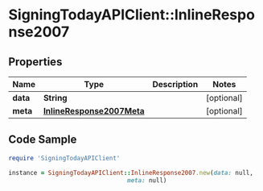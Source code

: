 # SigningTodayAPIClient::InlineResponse2007

## Properties

Name | Type | Description | Notes
------------ | ------------- | ------------- | -------------
**data** | **String** |  | [optional] 
**meta** | [**InlineResponse2007Meta**](InlineResponse2007Meta.md) |  | [optional] 

## Code Sample

```ruby
require 'SigningTodayAPIClient'

instance = SigningTodayAPIClient::InlineResponse2007.new(data: null,
                                 meta: null)
```


